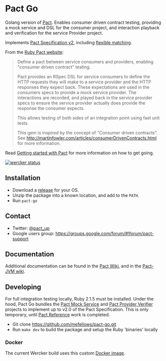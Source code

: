 # Pact Go

Golang version of [Pact](http://pact.io). Enables consumer driven contract testing, providing a mock service and
DSL for the consumer project, and interaction playback and verification for the service Provider project.

Implements [Pact Specification v2](https://github.com/pact-foundation/pact-specification/tree/version-2),
including [flexible matching](http://docs.pact.io/documentation/matching.html).

From the [Ruby Pact website](https://github.com/realestate-com-au/pact):

> Define a pact between service consumers and providers, enabling "consumer driven contract" testing.
>
>Pact provides an RSpec DSL for service consumers to define the HTTP requests they will make to a service provider and the HTTP responses they expect back.
>These expectations are used in the consumers specs to provide a mock service provider. The interactions are recorded, and played back in the service provider
>specs to ensure the service provider actually does provide the response the consumer expects.
>
>This allows testing of both sides of an integration point using fast unit tests.
>
>This gem is inspired by the concept of "Consumer driven contracts". See http://martinfowler.com/articles/consumerDrivenContracts.html for more information.


Read [Getting started with Pact](http://dius.com.au/2016/02/03/microservices-pact/) for more information on
how to get going.


[![wercker status](https://app.wercker.com/status/273436f3ec1ec8e6ea348b81e93aeea1/s/master "wercker status")](https://app.wercker.com/project/bykey/273436f3ec1ec8e6ea348b81e93aeea1)


## Installation

* Download a [release](https://github.com/mefellows/pact-go/releases) for your OS.
* Unzip the package into a known location, and add to the `PATH`.
* Run `pact-go`

## Contact

* Twitter: [@pact_up](https://twitter.com/pact_up)
* Google users group: https://groups.google.com/forum/#!forum/pact-support

## Documentation

Additional documentation can be found in the [Pact Wiki](https://github.com/realestate-com-au/pact/wiki),
and in the [Pact-JVM wiki](https://github.com/DiUS/pact-jvm/wiki).

## Developing

For full integration testing locally, Ruby 2.1.5 must be installed. Under the hood, Pact Go bundles the [Pact Mock Service]() and [Pact Provider Verifier]() projects to implement up to v2.0 of the Pact Specification. This is only temporary, until [Pact Reference](https://github.com/pact-foundation/pact-reference/) work is completed.

* Git clone https://github.com/mefellows/pact-go.git
* Run `make dev` to build the package and setup the Ruby 'binaries' locally

### Docker

The current Wercker build uses this custom [Docker image](https://github.com/mefellows/pact-go-docker-build).
